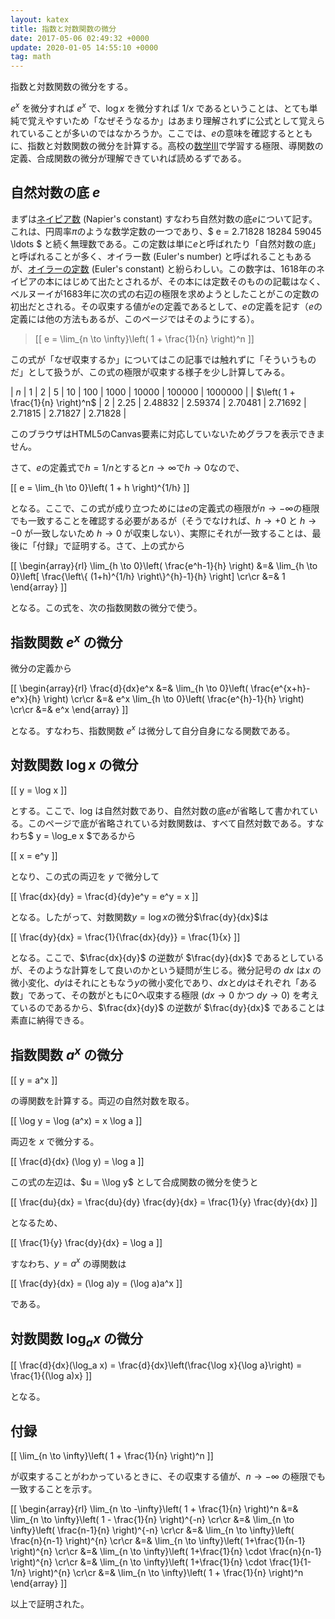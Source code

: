 ```yaml
---
layout: katex
title: 指数と対数関数の微分
date: 2017-05-06 02:49:32 +0000
update: 2020-01-05 14:55:10 +0000
tag: math
---
```

指数と対数関数の微分をする。

$e^x$ を微分すれば $e^x$ で、$\log x$ を微分すれば $1/x$ であるということは、とても単純で覚えやすいため「なぜそうなるか」はあまり理解されずに公式として覚えられていることが多いのではなかろうか。ここでは、$e$の意味を確認するとともに、指数と対数関数の微分を計算する。高校の[数学III](https://ja.wikipedia.org/wiki/%E6%95%B0%E5%AD%A6III)で学習する極限、導関数の定義、合成関数の微分が理解できていれば読めるずである。

## 自然対数の底 $e$ ##

まずは[ネイピア数](https://ja.wikipedia.org/wiki/%E3%83%8D%E3%82%A4%E3%83%94%E3%82%A2%E6%95%B0) (Napier's constant) すなわち自然対数の底$e$について記す。これは、円周率$\pi$のような数学定数の一つであり、$ e = 2.71828 18284 59045 \ldots $ と続く無理数である。この定数は単に$e$と呼ばれたり「自然対数の底」と呼ばれることが多く、オイラー数 (Euler's number) と呼ばれることもあるが、[オイラーの定数](https://ja.wikipedia.org/wiki/%E3%82%AA%E3%82%A4%E3%83%A9%E3%83%BC%E3%81%AE%E5%AE%9A%E6%95%B0) (Euler's constant) と紛らわしい。この数字は、1618年のネイピアの本にはじめて出たとされるが、その本には定数そのものの記載はなく、ベルヌーイが1683年に次の式の右辺の極限を求めようとしたことがこの定数の初出だとされる。その収束する値が$e$の定義であるとして、$e$の定義を記す（$e$の定義には他の方法もあるが、このページではそのようにする）。

<blockquote>
[[ e = \lim_{n \to \infty}\left( 1 + \frac{1}{n} \right)^n ]]
</blockquote>

この式が「なぜ収束するか」についてはこの記事では触れずに「そういうものだ」として扱うが、この式の極限が収束する様子を少し計算してみる。

| $n$ | 1 | 2 | 5 | 10 | 100 | 1000 | 10000 | 100000 | 1000000 |
| $\left( 1 + \frac{1}{n} \right)^n$ | 2	 | 2.25 | 2.48832 | 2.59374 | 2.70481 | 2.71692 | 2.71815 | 2.71827 | 2.71828 |

<!-- -------------------------------------------------------------------------------------------- -->
<canvas id="canvas" width="450" height="300"
  style="max-width: 100%; height: auto; max-height: 100%">
このブラウザはHTML5のCanvas要素に対応していないためグラフを表示できません。
</canvas>
<script src="/js/graph.js"></script>
<script>
var c = document.getElementById('canvas');
var ctx = c.getContext('2d');
ctx.font = "16px serif"; ctx.lineWidth = 1;
ctx.width = c.width; ctx.height = c.height;
ctx.originX = 50; ctx.originY = 250;
ctx.unitX = 2; ctx.unitY = -50;
ctx.scaleX = 50; ctx.offsetScaleY = 20;
ctx.labelX = "n"; ctx.labelY = "(1+1/n)";
drawAxis(ctx); drawScaleX(ctx); drawScaleY(ctx);
ctx.font = "12px serif"; ctx.fillText("n", 102, 12);
ctx.strokeStyle = "red"; draw(ctx, f);

function f(x){
  return Math.pow(1+1/x, x);
}
</script>
<!-- -------------------------------------------------------------------------------------------- -->

さて、$e$の定義式で$h=1/n$とすると$n \to \infty$で$h \to 0$なので、

[[ e = \\lim_{h \\to 0}\\left( 1 + h \\right)^{1/h} ]]

となる。ここで、この式が成り立つためには$e$の定義式の極限が$n \to -\infty$の極限でも一致することを確認する必要があるが（そうでなければ、$h \to +0$ と $h \to -0$ が一致しないため $h \to 0$ が収束しない）、実際にそれが一致することは、最後に「付録」で証明する。さて、上の式から

[[ \\begin{array}{rl} \\lim_{h \\to 0}\\left( \\frac{e^h-1}{h} \\right) &=& \\lim_{h \\to 0}\\left[ \\frac{\\left\\\{ (1+h)^{1/h} \\right\\\}^{h}-1}{h} \\right] \\cr\\cr &=& 1 \\end{array} ]]

となる。この式を、次の指数関数の微分で使う。

## 指数関数 $e^x$ の微分 ##

微分の定義から

[[ \\begin{array}{rl} \\frac{d}{dx}e^x &=& \\lim_{h \\to 0}\\left( \\frac{e^{x+h}-e^x}{h} \\right) \\cr\\cr &=& e^x \\lim_{h \\to 0}\\left( \\frac{e^{h}-1}{h} \\right) \\cr\\cr &=& e^x \\end{array} ]]

となる。すなわち、指数関数 $e^x$ は微分して自分自身になる関数である。

## 対数関数 $\log x$ の微分 ##

[[ y = \log x ]]

とする。ここで、log は自然対数であり、自然対数の底$e$が省略して書かれている。このページで底が省略されている対数関数は、すべて自然対数である。すなわち$ y = \log_e x $であるから

[[ x = e^y ]]

となり、この式の両辺を $y$ で微分して

[[ \frac{dx}{dy} = \frac{d}{dy}e^y = e^y = x ]]

となる。したがって、対数関数$y=\log x$の微分$\frac{dy}{dx}$は

[[ \frac{dy}{dx} = \frac{1}{\frac{dx}{dy}} = \frac{1}{x} ]]

となる。ここで、$\frac{dx}{dy}$ の逆数が $\frac{dy}{dx}$ であるとしているが、そのような計算をして良いのかという疑問が生じる。微分記号の $dx$ は$x$ の微小変化、$dy$はそれにともなう$y$の微小変化であり、$dx$と$dy$はそれぞれ「ある数」であって、その数がともに0へ収束する極限 ($dx \to 0$ かつ $dy \to 0$) を考えているのであるから、$\frac{dx}{dy}$ の逆数が $\frac{dy}{dx}$ であることは素直に納得できる。

## 指数関数 $a^x$ の微分 ##

[[ y = a^x ]]

の導関数を計算する。両辺の自然対数を取る。

[[ \\log y = \\log (a^x) = x \\log a ]]

両辺を $x$ で微分する。

[[ \frac{d}{dx} (\\log y) = \\log a ]]

この式の左辺は、$u = \\log y$ として合成関数の微分を使うと

[[ \frac{du}{dx} = \frac{du}{dy} \frac{dy}{dx} = \frac{1}{y} \frac{dy}{dx} ]]

となるため、

[[ \frac{1}{y} \frac{dy}{dx} = \\log a ]]

すなわち、$y = a^x$ の導関数は

[[ \frac{dy}{dx} = (\\log a)y = (\\log a)a^x ]]

である。

## 対数関数 $\log_a x$ の微分 ##

[[ \frac{d}{dx}(\log_a x) = \frac{d}{dx}\left(\frac{\log x}{\log a}\right) = \frac{1}{(\log a)x} ]]

となる。

## 付録 ##

[[ \lim_{n \to \infty}\left( 1 + \frac{1}{n} \right)^n ]]

が収束することがわかっているときに、その収束する値が、$n \to -\infty$ の極限でも一致することを示す。

[[ \\begin{array}{rl}  \lim_{n \to -\infty}\left( 1 + \frac{1}{n} \right)^n &=& \lim_{n \to \infty}\left( 1 - \frac{1}{n} \right)^{-n}  \\cr\\cr &=& \lim_{n \to \infty}\left( \frac{n-1}{n} \right)^{-n}  \\cr\\cr &=& \lim_{n \to \infty}\left( \frac{n}{n-1} \right)^{n}  \\cr\\cr &=& \lim_{n \to \infty}\left( 1+\frac{1}{n-1} \right)^{n}  \\cr\\cr &=& \lim_{n \to \infty}\left( 1+\frac{1}{n} \cdot \frac{n}{n-1} \right)^{n}  \\cr\\cr &=& \lim_{n \to \infty}\left( 1+\frac{1}{n} \cdot \frac{1}{1-1/n} \right)^{n}  \\cr\\cr &=&  \lim_{n \to \infty}\left( 1 + \frac{1}{n} \right)^n \\end{array} ]]

以上で証明された。
